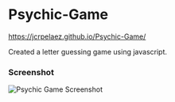 # Psychic-Game

https://jcrpelaez.github.io/Psychic-Game/

Created a letter guessing game using javascript.

### Screenshot

![Psychic Game Screenshot]()
